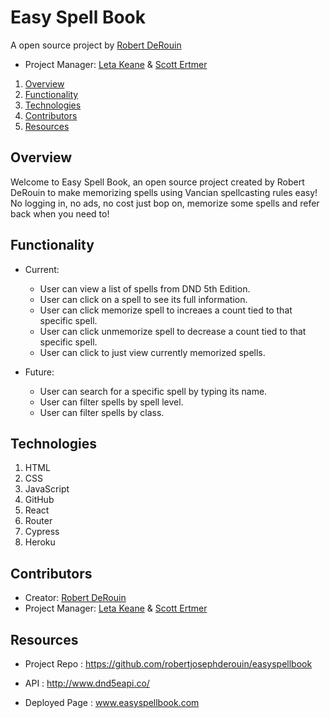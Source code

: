 # Easy Spell Book

A open source project by [Robert DeRouin](https://github.com/robertjosephderouin)

* Project Manager: [Leta Keane](https://github.com/letakeane) & [Scott Ertmer](https://github.com/sertmer)

1. [Overview](#overview)
2. [Functionality](#functionality)
3. [Technologies](#technologies)
4. [Contributors](#contributors)
5. [Resources](#resources)

## Overview

Welcome to Easy Spell Book, an open source project created by Robert DeRouin to make memorizing spells using Vancian spellcasting rules easy! No logging in, no ads, no cost just bop on, memorize some spells and refer back when you need to! 

## Functionality

* Current:
  - User can view a list of spells from DND 5th Edition.
  - User can click on a spell to see its full information.
  - User can click memorize spell to increaes a count tied to that specific spell.
  - User can click unmemorize spell to decrease a count tied to that specific spell.
  - User can click to just view currently memorized spells. 

* Future:
  - User can search for a specific spell by typing its name.
  - User can filter spells by spell level.
  - User can filter spells by class.

## Technologies

1. HTML
2. CSS
3. JavaScript
4. GitHub
5. React
6. Router
7. Cypress
8. Heroku

## Contributors

* Creator: [Robert DeRouin](https://github.com/robertjosephderouin)
* Project Manager: [Leta Keane](https://github.com/letakeane) & [Scott Ertmer](https://github.com/sertmer)

## Resources

* Project Repo : https://github.com/robertjosephderouin/easyspellbook

* API : http://www.dnd5eapi.co/

* Deployed Page : www.easyspellbook.com
